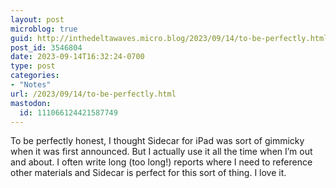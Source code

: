 ```yaml
---
layout: post
microblog: true
guid: http://inthedeltawaves.micro.blog/2023/09/14/to-be-perfectly.html
post_id: 3546804
date: 2023-09-14T16:32:24-0700
type: post
categories:
- "Notes"
url: /2023/09/14/to-be-perfectly.html
mastodon:
  id: 111066124421587749
---
```

To be perfectly honest, I thought Sidecar for iPad was sort of gimmicky when it was first announced. But I actually use it all the time when I’m out and about. I often write long (too long!) reports where I need to reference other materials and Sidecar is perfect for this sort of thing. I love it. 
